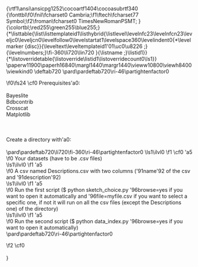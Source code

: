 {\rtf1\ansi\ansicpg1252\cocoartf1404\cocoasubrtf340
{\fonttbl\f0\fnil\fcharset0 Cambria;\f1\ftech\fcharset77 Symbol;\f2\froman\fcharset0 TimesNewRomanPSMT;
}
{\colortbl;\red255\green255\blue255;}
{\*\listtable{\list\listtemplateid1\listhybrid{\listlevel\levelnfc23\levelnfcn23\leveljc0\leveljcn0\levelfollow0\levelstartat1\levelspace360\levelindent0{\*\levelmarker \{disc\}}{\leveltext\leveltemplateid1\'01\uc0\u8226 ;}{\levelnumbers;}\fi-360\li720\lin720 }{\listname ;}\listid1}}
{\*\listoverridetable{\listoverride\listid1\listoverridecount0\ls1}}
\paperw11900\paperh16840\margl1440\margr1440\vieww10800\viewh8400\viewkind0
\deftab720
\pard\pardeftab720\ri-46\partightenfactor0

\f0\fs24 \cf0 Prerequisites\'a0:\
\
Bayeslite\
Bdbcontrib\
Crosscat\
Matplotlib\
\
\
\
Create a directory with\'a0:\
\
\pard\pardeftab720\li720\fi-360\ri-46\partightenfactor0
\ls1\ilvl0
\f1 \cf0 \'a5	
\f0 Your datasets (have to be .csv files)\
\ls1\ilvl0
\f1 \'a5	
\f0 A csv named Descriptions.csv with two columns (\'91name\'92 of the csv and \'91description\'92)\
\ls1\ilvl0
\f1 \'a5	
\f0 Run the first script ($ python sketch_choice.py \'96browse=yes if you want to open it automatically and \'96file=myfile.csv if you want to select a specific one, if not it will run on all the csv files (except the Descriptions one) of the directory)\
\ls1\ilvl0
\f1 \'a5	
\f0 Run the second script ($ python data_index.py \'96browse=yes if you want to open it automatically)\
\pard\pardeftab720\ri-46\partightenfactor0

\f2 \cf0 \
\
}